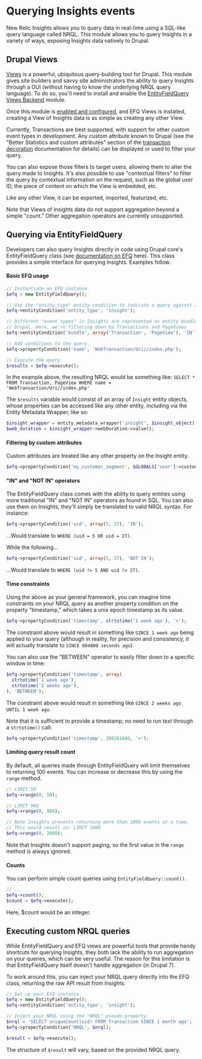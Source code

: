 # Querying Insights events

New Relic Insights allows you to query data in real-time using a SQL-like query
language called NRQL. This module allows you to query Insights in a variety of
ways, exposing Insights data natively to Drupal.

## Drupal Views

[Views](https://drupal.org/project/views) is a powerful, ubiquitous
query-building tool for Drupal. This module gives site builders and savvy site
administrators the ability to query Insights through a GUI (without having to
know the underlying NRQL query language). To do so, you'll need to install and
enable the [EntityFieldQuery Views Backend][] module.

Once this module is [enabled and configured][], and EFQ Views is installed,
creating a View of Insights data is as simple as creating any other View.

Currently, Transactions are best supported, with support for other custom event
types in development. Any custom attribute known to Drupal (see the "Better
Statistics and custom attributes" section of the [transaction decoration][]
documentation for details) can be displayed or used to filter your query.

You can also expose those filters to target users, allowing them to alter the
query made to Insights. It's also possible to use "contextual filters" to filter
the query by contextual information on the request, such as the global user ID,
the piece of content on which the View is embedded, etc.

Like any other View, it can be exported, imported, featurized, etc.

Note that Views of Insights data do not support aggregation beyond a simple
"count." Other aggregation operators are currently unsupported.

## Querying via EntityFieldQuery

Developers can also query Insights directly in code using Drupal core's
EntityFieldQuery class (see [documentation on EFQ][] here). This class provides
a simple interface for querying Insights. Examples follow.

#### Basic EFQ usage
```php
// Instantiate an EFQ instance.
$efq = new EntityFieldQuery();

// Use the "entity_type" entity condition to indicate a query against Insights.
$efq->entityCondition('entity_type', 'insight');

// Different "event types" in Insights are represented as entity bundles in
// Drupal. Here, we're filtering down to Transactions and PageViews
$efq->entityCondition('bundle', array('Transaction', 'PageView'), 'IN');

// Add conditions to the query.
$efq->propertyCondition('name', 'WebTransaction/Uri//index.php');

// Execute the query.
$results = $efq->execute();
```

In the example above, the resulting NRQL would be something like:
`SELECT * FROM Transaction, PageView WHERE name = 'WebTransaction/Uri//index.php'`

The `$results` variable would consist of an array of `Insight` entity objects,
whose properties can be accessed like any other entity, including via the
Entity Metadata Wrapper, like so:

```php
$insight_wrapper = entity_metadata_wrapper('insight', $insight_object);
$web_duration = $insight_wrapper->webDuration->value();
```

#### Filtering by custom attributes

Custom attributes are treated like any other property on the Insight entity.

```php
$efq->propertyCondition('my_customer_segment', $GLOBALS['user']->customer_segment->value());
```

#### "IN" and "NOT IN" operators

The EntityFieldQuery class comes with the ability to query entities using more
traditional "IN" and "NOT IN" operators as found in SQL. You can also use them
on Insights; they'll simply be translated to valid NRQL syntax. For instance:

```php
$efq->propertyCondition('uid', array(5, 27), 'IN');
```

...Would translate to `WHERE (uid = 5 OR uid = 27)`.

While the following...

```php
$efq->propertyCondition('uid', array(5, 27), 'NOT IN');
```

...Would translate to `WHERE (uid != 5 AND uid != 27)`.

#### Time constraints

Using the above as your general framework, you can imagine time constraints on
your NRQL query as another property condition on the property "timestamp," which
takes a unix epoch timestamp as its value.

```php
$efq->propertyCondition('timestamp', strtotime('1 week ago'), '>');
```

The constraint above would result in something like `SINCE 1 week ago` being
applied to your query (although in reality, for precision and consistency, it
will actually translate to `SINCE 604800 seconds ago`).

You can also use the "BETWEEN" operator to easily filter down to a specific
window in time:

```php
$efq->propertyCondition('timestamp', array(
  strtotime('1 week ago'),
  strtotime('2 weeks ago'),
), 'BETWEEN');
```

The constraint above would result in something like `SINCE 2 weeks ago UNTIL 1 week ago`.

Note that it is sufficient to provide a timestamp; no need to run text through
a `strtotime()` call:

```php
$efq->propertyCondition('timestamp', 280281600, '>');
```

#### Limiting query result count

By default, all queries made through EntityFieldQuery will limit themselves to
returning 100 events. You can increase or decrease this by using the `range`
method.

```php
// LIMIT 50
$efq->range(0, 50);

// LIMIT 980
$efq->range(0, 980);

// Note Insights prevents returning more than 1000 events at a time.
// This would result in: LIMIT 1000
$efq->range(0, 2000);
```

Note that Insights doesn't support paging, so the first value in the `range`
method is always ignored.

#### Counts

You can perform simple count queries using `EntityFieldQuery::count()`.

```php
// ...
$efq->count();
$count = $efq->execute();
```

Here, $count would be an integer.


## Executing custom NRQL queries

While EntityFieldQuery and EFQ views are powerful tools that provide handy
shortcuts for querying Insights, they both lack the ability to run aggregation
on your queries, which can be very useful. The reason for this limitation is
that EntityFieldQuery itself doesn't handle aggregation (in Drupal 7).

To work around this, you can inject your NRQL query directly into the EFQ class,
returning the raw API result from Insights.

```php
// Set up your EFQ instance.
$efq = new EntityFieldQuery();
$efq->entityCondition('entity_type', 'insight');

// Inject your NRQL using the "NRQL" pseudo-property.
$nrql = 'SELECT uniqueCount(uid) FROM Transaction SINCE 1 month ago';
$efq->propertyCondition('NRQL', $nrql);

$result = $efq->execute();
```

The structure of `$result` will vary, based on the provided NRQL query.


[EntityFieldQuery Views Backend]: https://drupal.org/project/efq_views
[enabled and configured]: configuring.md
[transaction decoration]: inserting.md
[documentation on EFQ]: https://api.drupal.org/api/drupal/includes%21entity.inc/class/EntityFieldQuery/7
